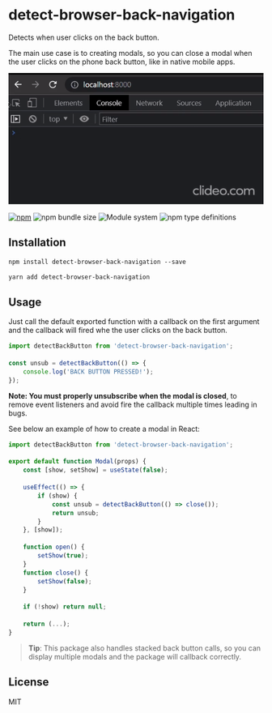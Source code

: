 # detect-browser-back-navigation

Detects when user clicks on the back button.

The main use case is to creating modals, so you can close a modal when the user clicks on the phone back button, like in native mobile apps.

![demo.gif](./demo.gif)

[![npm](https://img.shields.io/npm/v/detect-browser-back-navigation)](https://www.npmjs.com/package/detect-browser-back-navigation)
![npm bundle size](https://img.shields.io/bundlephobia/minzip/detect-browser-back-navigation)
![Module system](https://img.shields.io/badge/module%20system-ESM%2C%20CJS-brightgreen)
![npm type definitions](https://img.shields.io/badge/types-TypeScript-blue)

## Installation

```
npm install detect-browser-back-navigation --save
```

```
yarn add detect-browser-back-navigation
```

## Usage

Just call the default exported function with a callback on the first argument and the callback will fired whe the user clicks on the back button.

```js
import detectBackButton from 'detect-browser-back-navigation';

const unsub = detectBackButton(() => {
    console.log('BACK BUTTON PRESSED!');
});

```

**Note: You must properly unsubscribe when the modal is closed**, to remove event listeners and avoid fire the callback multiple times leading in bugs.

See below an example of how to create a modal in React:

```jsx
import detectBackButton from 'detect-browser-back-navigation';

export default function Modal(props) {
    const [show, setShow] = useState(false);

    useEffect(() => {
        if (show) {
            const unsub = detectBackButton(() => close());
            return unsub;
        }
    }, [show]);

    function open() {
        setShow(true);
    }
    function close() {
        setShow(false);
    }

    if (!show) return null;

    return (...);
}
```
> **Tip**: This package also handles stacked back button calls, so you can display multiple modals and the package will callback correctly.

## License

MIT
